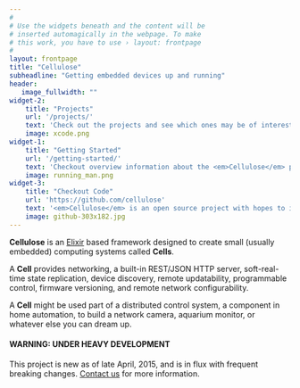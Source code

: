 ```yaml
---
#
# Use the widgets beneath and the content will be
# inserted automagically in the webpage. To make
# this work, you have to use › layout: frontpage
#
layout: frontpage
title: "Cellulose"
subheadline: "Getting embedded devices up and running"
header:
   image_fullwidth: ""
widget-2:
    title: "Projects"
    url: '/projects/'
    text: 'Check out the projects and see which ones may be of interest to you.'
    image: xcode.png
widget-1:
    title: "Getting Started"
    url: '/getting-started/'
    text: 'Checkout overview information about the <em>Cellulose</em> projects and how they may be used and fit together'
    image: running_man.png
widget-3:
    title: "Checkout Code"
    url: 'https://github.com/cellulose'
    text: '<em>Cellulose</em> is an open source project with hopes to increase use of Elixir/Erlang on embedded devices. Please feel free to check out the source, use it as you with, and contribute any improvements you wish.'
    image: github-303x182.jpg
---
```


__Cellulose__ is an [Elixir](http://elixir-lang.org) based framework designed to create small (usually embedded) computing systems called __Cells__.

A __Cell__ provides networking, a built-in REST/JSON HTTP server, soft-real-time state replication, device discovery, remote updatability, programmable control, firmware versioning, and remote network configurability. 

A __Cell__ might be used part of a distributed control system, a component in home automation,  to build a network camera, aquarium monitor, or whatever else you can dream up.

#### WARNING: UNDER HEAVY DEVELOPMENT

This project is new as of late April, 2015, and is in flux with frequent breaking changes.  [Contact us](http://github.com/cellulose) for more information.

